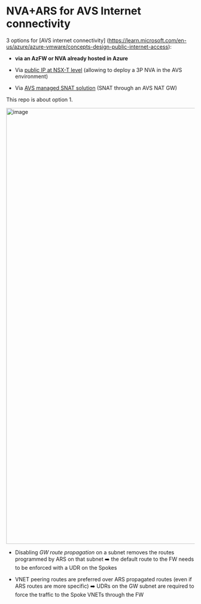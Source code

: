 # NVA+ARS for AVS Internet connectivity

3 options for [AVS internet connectivity] (https://learn.microsoft.com/en-us/azure/azure-vmware/concepts-design-public-internet-access):

- **via an AzFW or NVA already hosted in Azure**

- Via [public IP at NSX-T level](https://learn.microsoft.com/en-us/azure/azure-vmware/enable-public-ip-nsx-edge) (allowing to deploy a 3P NVA in the AVS environment)

- Via [AVS managed SNAT solution](https://learn.microsoft.com/en-us/azure/azure-vmware/enable-managed-snat-for-workloads) (SNAT through an AVS NAT GW) 


This repo is about option 1.

<img width="1164" alt="image" src="https://user-images.githubusercontent.com/110976272/217469277-4172cd03-7fe8-4c2b-ae0d-75ff37a875a1.png">

- Disabling *GW route propagation* on a subnet removes the routes programmed by ARS on that subnet :arrow_right: the default route to the FW needs to be enforced with a UDR on the Spokes

- VNET peering routes are preferred over ARS propagated routes (even if ARS routes are more specific) :arrow_right: UDRs on the GW subnet are required to force the traffic to the Spoke VNETs through the FW
